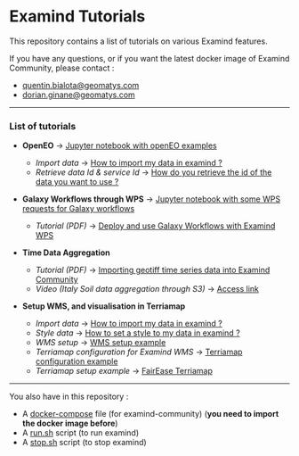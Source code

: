 # Examind Tutorials

This repository contains a list of tutorials on various Examind features.

If you have any questions, or if you want the latest docker image of Examind Community, please contact :
- quentin.bialota@geomatys.com
- dorian.ginane@geomatys.com

---

### List of tutorials 
- **OpenEO** -> [Jupyter notebook with openEO examples](./openEO/openeo_examind_example.ipynb)
  - *Import data* -> [How to import my data in examind ?](./openEO/import_data.md)
  - *Retrieve data Id & service Id* -> [How do you retrieve the id of the data you want to use ?](./openEO/retrieve_data_id.md)


- **Galaxy Workflows through WPS** -> [Jupyter notebook with some WPS requests for Galaxy workflows](./GalaxyWPS/galaxy_workflows_wps.ipynb)
  - *Tutorial (PDF)* -> [Deploy and use Galaxy Workflows with Examind WPS](./GalaxyWPS/Deploy%20and%20Use%20Galaxy%20Workflow%20With%20Exa%20WPS.pdf)


- **Time Data Aggregation**
  - *Tutorial (PDF)* -> [Importing geotiff time series data into Examind Community](./TimeDataAggregation/Importing%20geotiff%20time%20series%20data%20into%20Examind%20Community.pdf)
  - *Video (Italy Soil data aggregation through S3)* -> [Access link](https://nextcloud.geomatys.com/s/jQi6aj2iXXDFkKG)


- **Setup WMS, and visualisation in Terriamap**
  - *Import data* -> [How to import my data in examind ?](./wms-terriamap/import_data.md)
  - *Style data* -> [How to set a style to my data in examind ?](./wms-terriamap/style_data.md)
  - *WMS setup* -> [WMS setup example](./wms-terriamap/wms_setup.md)
  - *Terriamap configuration for Examind WMS* -> [Terriamap configuration example](./wms-terriamap/terriamap_config.md)
  - *Terriamap setup example* -> [FairEase Terriamap](https://github.com/fair-ease/terria-config)

---

You also have in this repository :
- A [docker-compose](./docker-compose.yml) file (for examind-community) (**you need to import the docker image before**)
- A [run.sh](./run.sh) script (to run examind)
- A [stop.sh](./stop.sh) script (to stop examind)